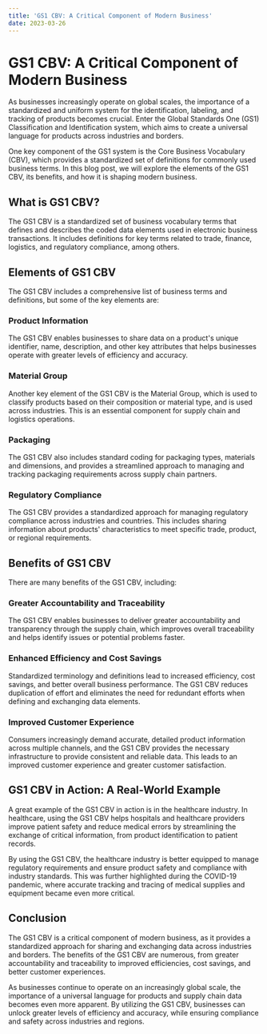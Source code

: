 ```yaml
---
title: 'GS1 CBV: A Critical Component of Modern Business'
date: 2023-03-26
---
```


# GS1 CBV: A Critical Component of Modern Business

As businesses increasingly operate on global scales, the importance of a standardized and uniform system for the identification, labeling, and tracking of products becomes crucial. Enter the Global Standards One (GS1) Classification and Identification system, which aims to create a universal language for products across industries and borders.

One key component of the GS1 system is the Core Business Vocabulary (CBV), which provides a standardized set of definitions for commonly used business terms. In this blog post, we will explore the elements of the GS1 CBV, its benefits, and how it is shaping modern business.

## What is GS1 CBV?

The GS1 CBV is a standardized set of business vocabulary terms that defines and describes the coded data elements used in electronic business transactions. It includes definitions for key terms related to trade, finance, logistics, and regulatory compliance, among others.

## Elements of GS1 CBV

The GS1 CBV includes a comprehensive list of business terms and definitions, but some of the key elements are:

### Product Information 

The GS1 CBV enables businesses to share data on a product's unique identifier, name, description, and other key attributes that helps businesses operate with greater levels of efficiency and accuracy.

### Material Group

Another key element of the GS1 CBV is the Material Group, which is used to classify products based on their composition or material type, and is used across industries. This is an essential component for supply chain and logistics operations.

### Packaging

The GS1 CBV also includes standard coding for packaging types, materials and dimensions, and provides a streamlined approach to managing and tracking packaging requirements across supply chain partners.

### Regulatory Compliance

The GS1 CBV provides a standardized approach for managing regulatory compliance across industries and countries. This includes sharing information about products' characteristics to meet specific trade, product, or regional requirements.

## Benefits of GS1 CBV

There are many benefits of the GS1 CBV, including:

### Greater Accountability and Traceability

The GS1 CBV enables businesses to deliver greater accountability and transparency through the supply chain, which improves overall traceability and helps identify issues or potential problems faster.

### Enhanced Efficiency and Cost Savings

Standardized terminology and definitions lead to increased efficiency, cost savings, and better overall business performance. The GS1 CBV reduces duplication of effort and eliminates the need for redundant efforts when defining and exchanging data elements.

### Improved Customer Experience

Consumers increasingly demand accurate, detailed product information across multiple channels, and the GS1 CBV provides the necessary infrastructure to provide consistent and reliable data. This leads to an improved customer experience and greater customer satisfaction.

## GS1 CBV in Action: A Real-World Example

A great example of the GS1 CBV in action is in the healthcare industry. In healthcare, using the GS1 CBV helps hospitals and healthcare providers improve patient safety and reduce medical errors by streamlining the exchange of critical information, from product identification to patient records.

By using the GS1 CBV, the healthcare industry is better equipped to manage regulatory requirements and ensure product safety and compliance with industry standards. This was further highlighted during the COVID-19 pandemic, where accurate tracking and tracing of medical supplies and equipment became even more critical.

## Conclusion

The GS1 CBV is a critical component of modern business, as it provides a standardized approach for sharing and exchanging data across industries and borders. The benefits of the GS1 CBV are numerous, from greater accountability and traceability to improved efficiencies, cost savings, and better customer experiences.

As businesses continue to operate on an increasingly global scale, the importance of a universal language for products and supply chain data becomes even more apparent. By utilizing the GS1 CBV, businesses can unlock greater levels of efficiency and accuracy, while ensuring compliance and safety across industries and regions.
